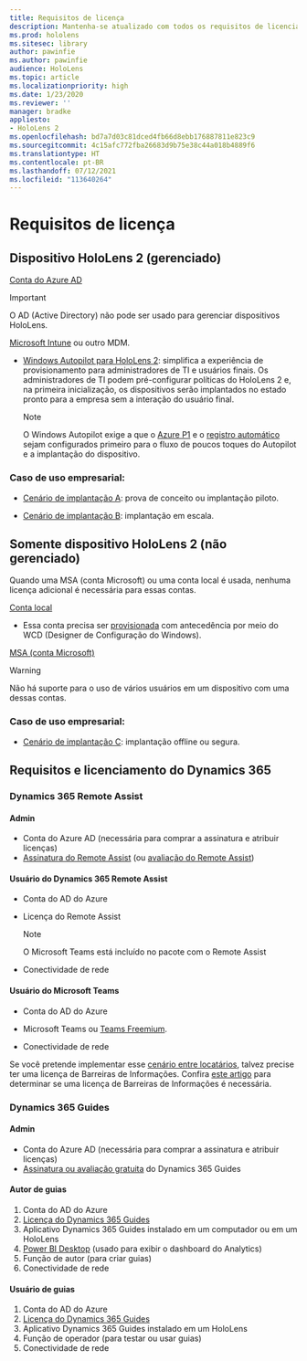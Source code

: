 ```yaml
---
title: Requisitos de licença
description: Mantenha-se atualizado com todos os requisitos de licenciamento e as diretrizes de que você precisa para o gerenciamento de dispositivo móvel, o HoloLens e o Remote Assist.
ms.prod: hololens
ms.sitesec: library
author: pawinfie
ms.author: pawinfie
audience: HoloLens
ms.topic: article
ms.localizationpriority: high
ms.date: 1/23/2020
ms.reviewer: ''
manager: bradke
appliesto:
- HoloLens 2
ms.openlocfilehash: bd7a7d03c81dced4fb66d8ebb176887811e823c9
ms.sourcegitcommit: 4c15afc772fba26683d9b75e38c44a018b4889f6
ms.translationtype: HT
ms.contentlocale: pt-BR
ms.lasthandoff: 07/12/2021
ms.locfileid: "113640264"
---
```

# <a name="license-requirements"></a>Requisitos de licença

## <a name="hololens-2-device-managed"></a>Dispositivo HoloLens 2 (gerenciado)

[Conta do Azure AD](/azure/active-directory/)

> [!IMPORTANT]
> O AD (Active Directory) não pode ser usado para gerenciar dispositivos HoloLens.

[Microsoft Intune](/mem/intune/fundamentals/what-is-intune) ou outro MDM.
- [Windows Autopilot para HoloLens 2](hololens2-autopilot.md): simplifica a experiência de provisionamento para administradores de TI e usuários finais. Os administradores de TI podem pré-configurar políticas do HoloLens 2 e, na primeira inicialização, os dispositivos serão implantados no estado pronto para a empresa sem a interação do usuário final. 

  > [!NOTE]
  > O Windows Autopilot exige a que o [Azure P1](/azure/active-directory/fundamentals/active-directory-whatis) e o [registro automático](/mem/intune/enrollment/windows-enroll#enable-windows-10-automatic-enrollment) sejam configurados primeiro para o fluxo de poucos toques do Autopilot e a implantação do dispositivo. 

### <a name="business-use-case"></a>Caso de uso empresarial: 

- [Cenário de implantação A](hololens-requirements.md#scenario-a-deploy-to-cloud-connected-devices): prova de conceito ou implantação piloto.

- [Cenário de implantação B](hololens-requirements.md#scenario-b-deploy-inside-your-organizations-network): implantação em escala.

## <a name="hololens-2-device-only-non-managed"></a>Somente dispositivo HoloLens 2 (não gerenciado)

Quando uma MSA (conta Microsoft) ou uma conta local é usada, nenhuma licença adicional é necessária para essas contas.

[Conta local](/windows/security/identity-protection/access-control/local-accounts)

- Essa conta precisa ser [provisionada](hololens-provisioning.md#provisioning-package-hololens-wizard) com antecedência por meio do WCD (Designer de Configuração do Windows).

[MSA (conta Microsoft)](/windows/security/identity-protection/access-control/microsoft-accounts)

> [!WARNING]
> Não há suporte para o uso de vários usuários em um dispositivo com uma dessas contas.

### <a name="business-use-case"></a>Caso de uso empresarial: 

- [Cenário de implantação C](hololens-requirements.md#scenario-c-deploy-in-secure-offline-environment): implantação offline ou segura.
 
## <a name="dynamics-365-licensing-and-requirements"></a>Requisitos e licenciamento do Dynamics 365

### <a name="dynamics-365-remote-assist"></a>Dynamics 365 Remote Assist 

#### <a name="admin"></a>Admin

- Conta do Azure AD (necessária para comprar a assinatura e atribuir licenças)
- [Assinatura do Remote Assist](/dynamics365/mixed-reality/remote-assist/buy-and-deploy-remote-assist) (ou [avaliação do Remote Assist](/dynamics365/mixed-reality/remote-assist/try-remote-assist))
    
#### <a name="dynamics-365-remote-assist-user"></a>Usuário do Dynamics 365 Remote Assist

- Conta do AD do Azure

- Licença do Remote Assist 

  > [!NOTE]
  > O Microsoft Teams está incluído no pacote com o Remote Assist

- Conectividade de rede

#### <a name="microsoft-teams-user"></a>Usuário do Microsoft Teams

- Conta do AD do Azure

- Microsoft Teams ou [Teams Freemium](https://products.office.com/microsoft-teams/free).

- Conectividade de rede

Se você pretende implementar esse [cenário entre locatários](/dynamics365/mixed-reality/remote-assist/cross-tenant-overview#scenario-2-leasing-services-to-other-tenants), talvez precise ter uma licença de Barreiras de Informações. Confira [este artigo](/dynamics365/mixed-reality/remote-assist/cross-tenant-licensing-implementation#step-1-determine-if-information-barriers-are-necessary) para determinar se uma licença de Barreiras de Informações é necessária.

### <a name="dynamics-365-guides"></a>Dynamics 365 Guides 

#### <a name="admin"></a>Admin

- Conta do Azure AD (necessária para comprar a assinatura e atribuir licenças)
- [Assinatura ou avaliação gratuita](/dynamics365/mixed-reality/guides/setup-step-one) do Dynamics 365 Guides

#### <a name="guides-author"></a>Autor de guias

1. Conta do AD do Azure
1. [Licença do Dynamics 365 Guides](/dynamics365/mixed-reality/guides/requirements)
1. Aplicativo Dynamics 365 Guides instalado em um computador ou em um HoloLens
1. [Power BI Desktop](https://powerbi.microsoft.com/desktop/) (usado para exibir o dashboard do Analytics)
1. Função de autor (para criar guias)
1. Conectividade de rede

#### <a name="guides-user"></a>Usuário de guias

1. Conta do AD do Azure
1. [Licença do Dynamics 365 Guides](/dynamics365/mixed-reality/guides/requirements)
1. Aplicativo Dynamics 365 Guides instalado em um HoloLens
1. Função de operador (para testar ou usar guias)
1. Conectividade de rede
